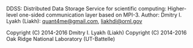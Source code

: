 DDSS: Distributed Data Storage Service for scientific computing:
      Higher-level one-sided communication layer based on MPI-3.
Author: Dmitry I. Lyakh (Liakh): quant4me@gmail.com, liakhdi@ornl.gov

Copyright (C) 2014-2016 Dmitry I. Lyakh (Liakh)
Copyright (C) 2014-2016 Oak Ridge National Laboratory (UT-Battelle)
